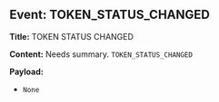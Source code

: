 ## Event: TOKEN_STATUS_CHANGED

**Title:** TOKEN STATUS CHANGED

**Content:**
Needs summary.
`TOKEN_STATUS_CHANGED`

**Payload:**
- `None`